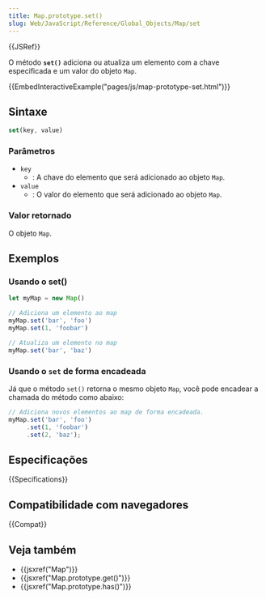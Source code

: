 ```yaml
---
title: Map.prototype.set()
slug: Web/JavaScript/Reference/Global_Objects/Map/set
---
```

{{JSRef}}

O método **`set()`** adiciona ou atualiza um elemento com a chave especificada e um valor do objeto `Map`.

{{EmbedInteractiveExample("pages/js/map-prototype-set.html")}}

## Sintaxe

```js
set(key, value)
```

### Parâmetros

- `key`
  - : A chave do elemento que será adicionado ao objeto `Map`.
- `value`
  - : O valor do elemento que será adicionado ao objeto `Map`.

### Valor retornado

O objeto `Map`.

## Exemplos

### Usando o set()

```js
let myMap = new Map()

// Adiciona um elemento ao map
myMap.set('bar', 'foo')
myMap.set(1, 'foobar')

// Atualiza um elemento no map
myMap.set('bar', 'baz')
```

### Usando o `set` de forma encadeada

Já que o método `set()` retorna o mesmo objeto `Map`, você pode encadear a chamada do método como abaixo:

```js
// Adiciona novos elementos ao map de forma encadeada.
myMap.set('bar', 'foo')
     .set(1, 'foobar')
     .set(2, 'baz');
```

## Especificações

{{Specifications}}

## Compatibilidade com navegadores

{{Compat}}

## Veja também

- {{jsxref("Map")}}
- {{jsxref("Map.prototype.get()")}}
- {{jsxref("Map.prototype.has()")}}
